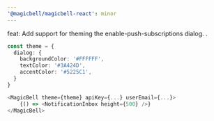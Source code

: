 ```yaml
---
'@magicbell/magicbell-react': minor
---
```


feat: Add support for theming the enable-push-subscriptions dialog.
.

```typescript jsx
const theme = {
  dialog: {
    backgroundColor: '#FFFFFF',
    textColor: '#3A424D',
    accentColor: '#5225C1',
  }
}

<MagicBell theme={theme} apiKey={...} userEmail={...}>
    {() => <NotificationInbox height={500} />}
</MagicBell>
```
